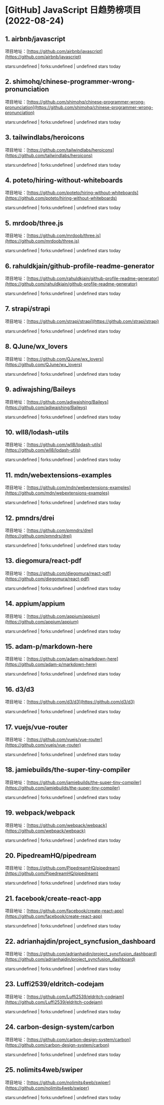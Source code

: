 # [GitHub] JavaScript 日趋势榜项目(2022-08-24)

## 1. airbnb/javascript 

项目地址：[https://github.com/airbnb/javascript](https://github.com/airbnb/javascript)

stars:undefined | forks:undefined | undefined stars today 



## 2. shimohq/chinese-programmer-wrong-pronunciation 

项目地址：[https://github.com/shimohq/chinese-programmer-wrong-pronunciation](https://github.com/shimohq/chinese-programmer-wrong-pronunciation)

stars:undefined | forks:undefined | undefined stars today 



## 3. tailwindlabs/heroicons 

项目地址：[https://github.com/tailwindlabs/heroicons](https://github.com/tailwindlabs/heroicons)

stars:undefined | forks:undefined | undefined stars today 



## 4. poteto/hiring-without-whiteboards 

项目地址：[https://github.com/poteto/hiring-without-whiteboards](https://github.com/poteto/hiring-without-whiteboards)

stars:undefined | forks:undefined | undefined stars today 



## 5. mrdoob/three.js 

项目地址：[https://github.com/mrdoob/three.js](https://github.com/mrdoob/three.js)

stars:undefined | forks:undefined | undefined stars today 



## 6. rahuldkjain/github-profile-readme-generator 

项目地址：[https://github.com/rahuldkjain/github-profile-readme-generator](https://github.com/rahuldkjain/github-profile-readme-generator)

stars:undefined | forks:undefined | undefined stars today 



## 7. strapi/strapi 

项目地址：[https://github.com/strapi/strapi](https://github.com/strapi/strapi)

stars:undefined | forks:undefined | undefined stars today 



## 8. QJune/wx_lovers 

项目地址：[https://github.com/QJune/wx_lovers](https://github.com/QJune/wx_lovers)

stars:undefined | forks:undefined | undefined stars today 



## 9. adiwajshing/Baileys 

项目地址：[https://github.com/adiwajshing/Baileys](https://github.com/adiwajshing/Baileys)

stars:undefined | forks:undefined | undefined stars today 



## 10. wll8/lodash-utils 

项目地址：[https://github.com/wll8/lodash-utils](https://github.com/wll8/lodash-utils)

stars:undefined | forks:undefined | undefined stars today 



## 11. mdn/webextensions-examples 

项目地址：[https://github.com/mdn/webextensions-examples](https://github.com/mdn/webextensions-examples)

stars:undefined | forks:undefined | undefined stars today 



## 12. pmndrs/drei 

项目地址：[https://github.com/pmndrs/drei](https://github.com/pmndrs/drei)

stars:undefined | forks:undefined | undefined stars today 



## 13. diegomura/react-pdf 

项目地址：[https://github.com/diegomura/react-pdf](https://github.com/diegomura/react-pdf)

stars:undefined | forks:undefined | undefined stars today 



## 14. appium/appium 

项目地址：[https://github.com/appium/appium](https://github.com/appium/appium)

stars:undefined | forks:undefined | undefined stars today 



## 15. adam-p/markdown-here 

项目地址：[https://github.com/adam-p/markdown-here](https://github.com/adam-p/markdown-here)

stars:undefined | forks:undefined | undefined stars today 



## 16. d3/d3 

项目地址：[https://github.com/d3/d3](https://github.com/d3/d3)

stars:undefined | forks:undefined | undefined stars today 



## 17. vuejs/vue-router 

项目地址：[https://github.com/vuejs/vue-router](https://github.com/vuejs/vue-router)

stars:undefined | forks:undefined | undefined stars today 



## 18. jamiebuilds/the-super-tiny-compiler 

项目地址：[https://github.com/jamiebuilds/the-super-tiny-compiler](https://github.com/jamiebuilds/the-super-tiny-compiler)

stars:undefined | forks:undefined | undefined stars today 



## 19. webpack/webpack 

项目地址：[https://github.com/webpack/webpack](https://github.com/webpack/webpack)

stars:undefined | forks:undefined | undefined stars today 



## 20. PipedreamHQ/pipedream 

项目地址：[https://github.com/PipedreamHQ/pipedream](https://github.com/PipedreamHQ/pipedream)

stars:undefined | forks:undefined | undefined stars today 



## 21. facebook/create-react-app 

项目地址：[https://github.com/facebook/create-react-app](https://github.com/facebook/create-react-app)

stars:undefined | forks:undefined | undefined stars today 



## 22. adrianhajdin/project_syncfusion_dashboard 

项目地址：[https://github.com/adrianhajdin/project_syncfusion_dashboard](https://github.com/adrianhajdin/project_syncfusion_dashboard)

stars:undefined | forks:undefined | undefined stars today 



## 23. Luffi2539/eldritch-codejam 

项目地址：[https://github.com/Luffi2539/eldritch-codejam](https://github.com/Luffi2539/eldritch-codejam)

stars:undefined | forks:undefined | undefined stars today 



## 24. carbon-design-system/carbon 

项目地址：[https://github.com/carbon-design-system/carbon](https://github.com/carbon-design-system/carbon)

stars:undefined | forks:undefined | undefined stars today 



## 25. nolimits4web/swiper 

项目地址：[https://github.com/nolimits4web/swiper](https://github.com/nolimits4web/swiper)

stars:undefined | forks:undefined | undefined stars today 




